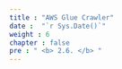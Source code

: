 ```yaml
---
title : "AWS Glue Crawler"
date :  "`r Sys.Date()`" 
weight : 6 
chapter : false
pre : " <b> 2.6. </b> "
---
```

